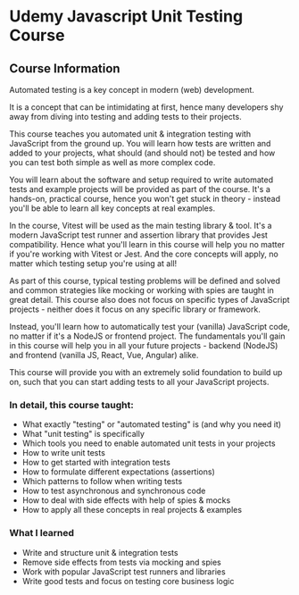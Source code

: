 # Udemy Javascript Unit Testing Course

## Course Information

Automated testing is a key concept in modern (web) development.

It is a concept that can be intimidating at first, hence many developers shy away from diving into testing and adding tests to their projects.

This course teaches you automated unit & integration testing with JavaScript from the ground up. You will learn how tests are written and added to your projects, what should (and should not) be tested and how you can test both simple as well as more complex code.

You will learn about the software and setup required to write automated tests and example projects will be provided as part of the course. It's a hands-on, practical course, hence you won't get stuck in theory - instead you'll be able to learn all key concepts at real examples.

In the course, Vitest will be used as the main testing library & tool. It's a modern JavaScript test runner and assertion library that provides Jest compatibility. Hence what you'll learn in this course will help you no matter if you're working with Vitest or Jest. And the core concepts will apply, no matter which testing setup you're using at all!

As part of this course, typical testing problems will be defined and solved and common strategies like mocking or working with spies are taught in great detail. This course also does not focus on specific types of JavaScript projects - neither does it focus on any specific library or framework.

Instead, you'll learn how to automatically test your (vanilla) JavaScript code, no matter if it's a NodeJS or frontend project. The fundamentals you'll gain in this course will help you in all your future projects - backend (NodeJS) and frontend (vanilla JS, React, Vue, Angular) alike.

This course will provide you with an extremely solid foundation to build up on, such that you can start adding tests to all your JavaScript projects.

### In detail, this course taught:

- What exactly "testing" or "automated testing" is (and why you need it)
- What "unit testing" is specifically
- Which tools you need to enable automated unit tests in your projects
- How to write unit tests
- How to get started with integration tests
- How to formulate different expectations (assertions)
- Which patterns to follow when writing tests
- How to test asynchronous and synchronous code
- How to deal with side effects with help of spies & mocks
- How to apply all these concepts in real projects & examples

### What I learned

- Write and structure unit & integration tests
- Remove side effects from tests via mocking and spies
- Work with popular JavaScript test runners and libraries
- Write good tests and focus on testing core business logic
